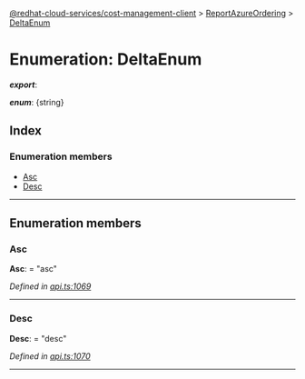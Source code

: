 [@redhat-cloud-services/cost-management-client](../README.md) > [ReportAzureOrdering](../modules/reportazureordering.md) > [DeltaEnum](../enums/reportazureordering.deltaenum.md)

# Enumeration: DeltaEnum

*__export__*: 

*__enum__*: {string}

## Index

### Enumeration members

* [Asc](reportazureordering.deltaenum.md#asc)
* [Desc](reportazureordering.deltaenum.md#desc)

---

## Enumeration members

<a id="asc"></a>

###  Asc

**Asc**:  = "asc"

*Defined in [api.ts:1069](https://github.com/RedHatInsights/javascript-clients/blob/master/packages/cost-management/api.ts#L1069)*

___
<a id="desc"></a>

###  Desc

**Desc**:  = "desc"

*Defined in [api.ts:1070](https://github.com/RedHatInsights/javascript-clients/blob/master/packages/cost-management/api.ts#L1070)*

___

